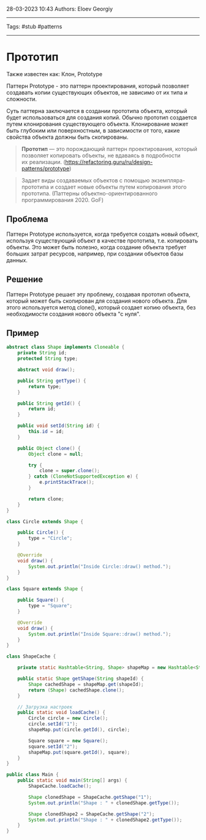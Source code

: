28-03-2023
10:43
Authors: Eloev Georgiy 
***
Tags: #stub #patterns 
***
# Прототип
Также известен как: Клон, Prototype

Паттерн Prototype - это паттерн проектирования, который позволяет создавать копии существующих объектов, не зависимо от их типа и сложности.

Суть паттерна заключается в создании прототипа объекта, который будет использоваться для создания копий. Обычно прототип создается путем клонирования существующего объекта. Клонирование может быть глубоким или поверхностным, в зависимости от того, какие свойства объекта должны быть скопированы.

>**Прототип** — это порождающий паттерн проектирования, который позволяет копировать объекты, не вдаваясь в подробности их реализации.
>(https://refactoring.guru/ru/design-patterns/prototype)

>Задает виды создаваемых объектов с помощью экземпляра-прототипа и создает новые объекты путем копирования этого прототипа.
>(Паттерны объектно-ориентированного программирования 2020. GoF)

## Проблема
Паттерн Prototype используется, когда требуется создать новый объект, используя существующий объект в качестве прототипа, т.е. копировать объекты. Это может быть полезно, когда создание объекта требует больших затрат ресурсов, например, при создании объектов базы данных.

## Решение
Паттерн Prototype решает эту проблему, создавая прототип объекта, который может быть скопирован для создания нового объекта. Для этого используется метод clone(), который создает копию объекта, без необходимости создания нового объекта "с нуля".

## Пример

```java
abstract class Shape implements Cloneable {
    private String id;
    protected String type;

    abstract void draw();

    public String getType() {
        return type;
    }

    public String getId() {
        return id;
    }

    public void setId(String id) {
        this.id = id;
    }

    public Object clone() {
        Object clone = null;

        try {
            clone = super.clone();
        } catch (CloneNotSupportedException e) {
            e.printStackTrace();
        }

        return clone;
    }
}

class Circle extends Shape {

    public Circle() {
        type = "Circle";
    }

    @Override
    void draw() {
        System.out.println("Inside Circle::draw() method.");
    }
}

class Square extends Shape {

    public Square() {
        type = "Square";
    }

    @Override
    void draw() {
        System.out.println("Inside Square::draw() method.");
    }
}

class ShapeCache {

    private static Hashtable<String, Shape> shapeMap = new Hashtable<String, Shape>();

    public static Shape getShape(String shapeId) {
        Shape cachedShape = shapeMap.get(shapeId);
        return (Shape) cachedShape.clone();
    }

    // Загрузка настроек
    public static void loadCache() {
        Circle circle = new Circle();
        circle.setId("1");
        shapeMap.put(circle.getId(), circle);

        Square square = new Square();
        square.setId("2");
        shapeMap.put(square.getId(), square);
    }
}

public class Main {
    public static void main(String[] args) {
        ShapeCache.loadCache();

        Shape clonedShape = ShapeCache.getShape("1");
        System.out.println("Shape : " + clonedShape.getType());

        Shape clonedShape2 = ShapeCache.getShape("2");
        System.out.println("Shape : " + clonedShape2.getType());
    }
}
```